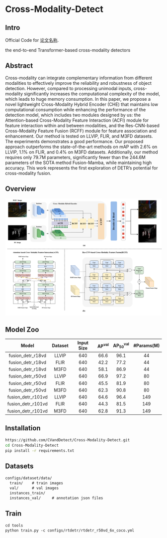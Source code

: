 # Cross-Modality-Detect

## Intro
Official Code for [论文名称](论文网址).

the end-to-end Transformer-based cross-modality detectors

## Abstract
Cross-modality can integrate complementary information from different modalities to effectively improve the reliability and robustness of object detection. However, compared to processing unimodal inputs, cross-modality significantly increases the computational complexity of the model, which leads to huge memory consumption. In this paper, we propose a novel lightweight Cross-Modality Hybrid Encoder (CHE) that maintains low computational consumption while enhancing the performance of the detection model, which includes two modules designed by us: the Attention-based Cross-Modality Feature Interaction (ACFI) module for feature interaction within and between modalities, and the Res-CNN-based Cross-Modality Feature Fusion (RCFF) module for feature association and enhancement. Our method is tested on LLVIP, FLIR, and M3FD datasets. The experiments demonstrates a good performance. 
 Our proposed approach outperforms the state-of-the-art methods on mAP with 2.6\% on LLVIP, 1.1\% on FLIR, and 0.4\% on M3FD datasets. Additionally, our method requires only 79.7M parameters, significantly fewer than the 244.6M parameters of the SOTA method Fusion-Mamba, while maintaining high accuracy. This work represents the first exploration of DETR’s potential for cross-modality fusion.
## Overview
![Overview](overview.png)
## Model Zoo

| Model | Dataset | Input Size | AP<sup>val</sup> | AP<sub>50</sub><sup>val</sup> | #Params(M) |
| :---: | :---: | :---: | :---: | :---: | :---: |
fusion_detr_r18vd | LLVIP | 640 | 66.6 | 96.1 | 44 |
fusion_detr_r18vd | FLIR | 640 | 42.2 | 77.2 | 44 |
fusion_detr_r18vd | M3FD | 640 | 58.1 | 86.9 | 44 |
fusion_detr_r50vd | LLVIP | 640 | 66.9 | 97.2| 80 |
fusion_detr_r50vd | FLIR | 640 | 45.5 | 81.9 | 80 |
fusion_detr_r50vd | M3FD | 640 | 62.3 | 90.8 | 80 |
fusion_detr_r101vd | LLVIP | 640 | 64.6 | 96.4 | 149 |
fusion_detr_r101vd | FLIR | 640 | 44.3 | 81.5 | 149 |
fusion_detr_r101vd | M3FD | 640 | 62.8 | 91.3 | 149 |


## Installation
```bash
https://github.com/CVandDetect/Cross-Modality-Detect.git
cd Cross-Modality-Detect
pip install -r requirements.txt
```
## Datasets
```
configs/dataset/data/
  train/    # train images
  val/      # val images
  instances_train/  
  instances_val/     # annotation json files
```
## Train

```shell
cd tools
python train.py -c configs/rtdetr/rtdetr_r50vd_6x_coco.yml
```

